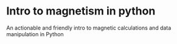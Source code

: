 # Intro to magnetism in python
 An actionable and friendly intro to magnetic calculations and data manipulation in Python
